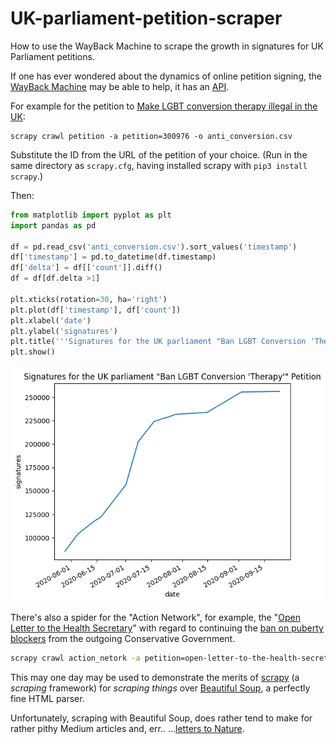 # UK-parliament-petition-scraper
How to use the WayBack Machine to scrape the growth in signatures for UK Parliament petitions.

If one has ever wondered about the dynamics of online petition signing, the
[WayBack Machine](https://archive.org/web/) may be able to help, it has an
[API](https://github.com/internetarchive/wayback/tree/master/wayback-cdx-server).

For example for the petition to
[Make LGBT conversion therapy illegal in the UK](https://petition.parliament.uk/petitions/300976):

```
scrapy crawl petition -a petition=300976 -o anti_conversion.csv
```

Substitute the ID from the URL of the petition of your choice.
(Run in the same directory as `scrapy.cfg`, having installed scrapy with `pip3 install scrapy`.)

Then:

```python
from matplotlib import pyplot as plt
import pandas as pd

df = pd.read_csv('anti_conversion.csv').sort_values('timestamp')
df['timestamp'] = pd.to_datetime(df.timestamp)
df['delta'] = df[['count']].diff()
df = df[df.delta >1]

plt.xticks(rotation=30, ha='right')
plt.plot(df['timestamp'], df['count'])
plt.xlabel('date')
plt.ylabel('signatures')
plt.title('''Signatures for the UK parliament "Ban LGBT Conversion 'Therapy'" Petition''')
plt.show()
```

![Signatures for the UK parliament "Ban LGBT Conversion 'Therapy'" Petition](https://github.com/augeas/UK-parliament-petition-scraper/blob/master/anti_conversion.png)

There's also a spider for the "Action Network", for example, the "[Open Letter to the Health Secretary](https://actionnetwork.org/petitions/open-letter-to-the-health-secretary)" with regard to continuing the [ban on puberty blockers](https://trans-express.lgbt/post/756244126854512641/there-is-a-pro-transgender-labour-revolt-against) from the outgoing Conservative Government.

```bash
scrapy crawl action_netork -a petition=open-letter-to-the-health-secretary -o streeting_fail.csv
```

This may one day may be used to demonstrate the merits of [scrapy](https://scrapy.org/) (a *scraping*
framework) for *scraping things* over
[Beautiful Soup](https://www.crummy.com/software/BeautifulSoup/bs4/doc/), a perfectly fine HTML
parser.

Unfortunately, scraping with Beautiful Soup, does rather tend to make for rather pithy Medium articles
and, err.. ...[letters to Nature](https://www.nature.com/articles/d41586-020-02558-0).




